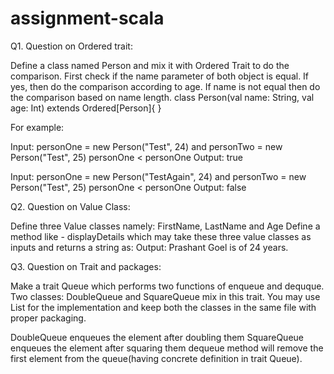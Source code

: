# assignment-scala


Q1. Question on Ordered trait:

Define a class named Person and mix it with Ordered Trait to do the comparison.
First check if the name parameter of both object is equal. If yes, then do the comparison according to age.
If name is not equal then do the comparison based on name length.
class Person(val name: String, val age: Int) extends Ordered[Person]{
}

For example:

Input: personOne = new Person("Test", 24) and personTwo = new Person("Test", 25) 
personOne < personOne
Output: true

Input: personOne = new Person("TestAgain", 24) and personTwo = new Person("Test", 25) 
personOne < personOne
Output: false


Q2. Question on Value Class:

Define three Value classes namely: FirstName, LastName and Age
Define a method like - displayDetails which may take these three value classes as inputs and returns a string as: 
Output: Prashant Goel is of 24 years.

Q3. Question on Trait and packages:

Make a trait Queue which performs two functions of enqueue and dequque.
Two classes: DoubleQueue and SquareQueue mix in this trait.
You may use List for the implementation and keep both the classes in the same file with proper packaging.

DoubleQueue enqueues the element after doubling them
SquareQueue enqueues the element after squaring them
dequeue method will remove the first element from the queue(having concrete definition in trait Queue).


